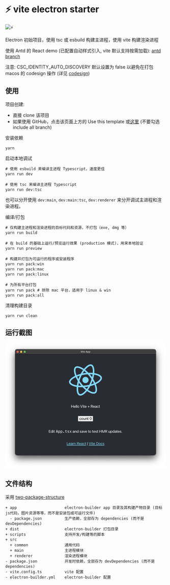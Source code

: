 # ⚡️ vite electron starter

![⚡️](./demo.gif)

Electron 初始项目，使用 tsc 或 esbuild 构建主进程，使用 vite 构建渲染进程

使用 Antd 的 React demo (已配置自动样式引入, vite 默认支持按需加载): [antd branch](https://github.com/jctaoo/electron-starter/tree/antd)

注意: CSC_IDENTITY_AUTO_DISCOVERY 默认设置为 false 以避免在打包 macos 的 codesign 操作 (详见 [codesign](https://www.electron.build/code-signing))

## 使用

项目创建:

- 直接 clone 该项目
- 如果使用 GitHub，点击该页面上方的 Use this template 或[这里](https://github.com/jctaoo/electron-starter/generate) (不要勾选 include all branch)

安装依赖

```shell
yarn
```

启动本地调试

```shell
# 使用 esbuild 来编译主进程 Typescript，速度更佳
yarn run dev

# 使用 tsc 来编译主进程 Typescript
yarn run dev:tsc
```

也可以分开使用 `dev:main`, `dev:main:tsc`, `dev:renderer` 来分开调试主进程和渲染进程。

编译/打包

```shell
# 仅构建主进程和渲染进程的目标代码和资源，不打包（exe, dmg 等）
yarn run build

# 在 build 的基础上运行/预览运行效果 (production 模式)，用来本地验证
yarn run preview

# 构建并打包为可运行的程序或安装程序
yarn run pack:win
yarn run pack:mac
yarn run pack:linux

# 为所有平台打包
yarn run pack # 排除 mac 平台，适用于 linux & win
yarn run pack:all
```

清理构建目录

```shell
yarn run clean
```

## 运行截图

![screenshot](./screenshot.png)

## 文件结构

采用 [two-package-structure](https://www.electron.build/tutorials/two-package-structure)

```
+ app                     electron-builder app 目录及其构建产物目录 (目标js代码，图片资源等等，而不是安装包或可运行文件)
  - package.json          生产依赖，全部存为 dependencies (而不是 devDependencies)
+ dist                    electron-builder 打包目录
+ scripts                 支持开发/构建等的脚本
+ src
  + common                通用代码
  + main                  主进程模块
  + renderer              渲染进程模块
- package.json            开发时依赖，全部存为 devDependencies (而不是 dependencies)
- vite.config.ts          vite 配置
- electron-builder.yml    electron-builder 配置
```
